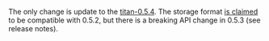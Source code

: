 The only change is update to the [titan-0.5.4](http://s3.thinkaurelius.com/docs/titan/0.5.4/changelog.html).
The storage format [is claimed](http://s3.thinkaurelius.com/docs/titan/0.5.4/upgrade.html) to be compatible with 0.5.2, but there is a breaking API change in 0.5.3 (see release notes).
